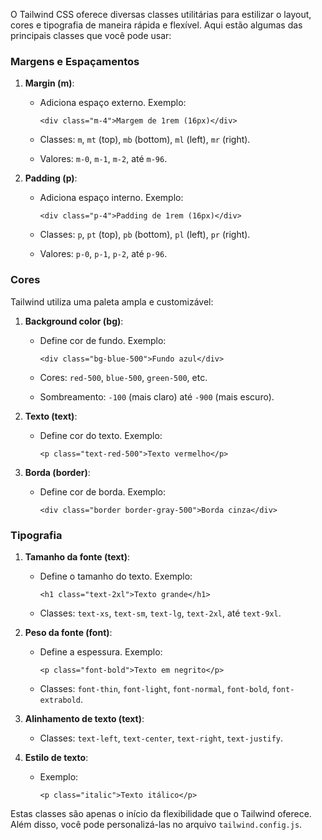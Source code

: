 O Tailwind CSS oferece diversas classes utilitárias para estilizar o layout, cores e tipografia de maneira rápida e flexível. Aqui estão algumas das principais classes que você pode usar:

### **Margens e Espaçamentos**

1. **Margin (m)**:
    - Adiciona espaço externo. Exemplo:

        ```
        <div class="m-4">Margem de 1rem (16px)</div>
        ```

    - Classes: `m`, `mt` (top), `mb` (bottom), `ml` (left), `mr` (right).
    - Valores: `m-0`, `m-1`, `m-2`, até `m-96`.
2. **Padding (p)**:
    - Adiciona espaço interno. Exemplo:

        ```
        <div class="p-4">Padding de 1rem (16px)</div>
        ```

    - Classes: `p`, `pt` (top), `pb` (bottom), `pl` (left), `pr` (right).
    - Valores: `p-0`, `p-1`, `p-2`, até `p-96`.

### **Cores**

Tailwind utiliza uma paleta ampla e customizável:
1. **Background color (bg)**:
    - Define cor de fundo. Exemplo:

        ```
        <div class="bg-blue-500">Fundo azul</div>
        ```

    - Cores: `red-500`, `blue-500`, `green-500`, etc.
    - Sombreamento: `-100` (mais claro) até `-900` (mais escuro).
2. **Texto (text)**:
    - Define cor do texto. Exemplo:

        ```
        <p class="text-red-500">Texto vermelho</p>
        ```

3. **Borda (border)**:
    - Define cor de borda. Exemplo:

        ```
        <div class="border border-gray-500">Borda cinza</div>
        ```

### **Tipografia**

1. **Tamanho da fonte (text)**:
    - Define o tamanho do texto. Exemplo:

        ```
        <h1 class="text-2xl">Texto grande</h1>
        ```

    - Classes: `text-xs`, `text-sm`, `text-lg`, `text-2xl`, até `text-9xl`.

2. **Peso da fonte (font)**:
    - Define a espessura. Exemplo:

        ```
        <p class="font-bold">Texto em negrito</p>
        ```

    - Classes: `font-thin`, `font-light`, `font-normal`, `font-bold`, `font-extrabold`.

3. **Alinhamento de texto (text)**:
    - Classes: `text-left`, `text-center`, `text-right`, `text-justify`.
4. **Estilo de texto**:
    - Exemplo:

        ```
        <p class="italic">Texto itálico</p>
        ```

Estas classes são apenas o início da flexibilidade que o Tailwind oferece. Além disso, você pode personalizá-las no arquivo `tailwind.config.js`.

